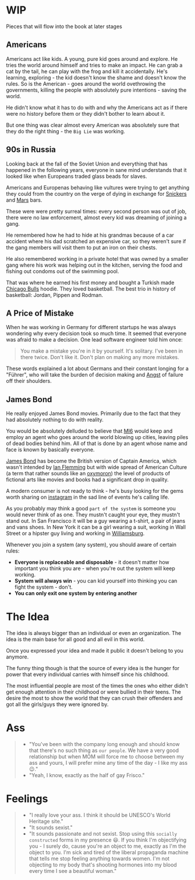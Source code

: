 # WIP
Pieces that will flow into the book at later stages

## Americans
Americans act like kids. A young, pure kid goes around and explore. He tries the world around himself and tries to make an impact. He can grab a cat by the tail, he can play with the frog and kill it accidentally. He's learning, exploring - the kid doesn't know the shame and doesn't know the rules.
So is the American - goes around the world ovethrowing the governments, killing the people with absolutely pure intentions - saving the world.

He didn't know what it has to do with and why the Americans act as if there were no history before them or they didn't bother to learn about it.

But one thing was clear almost every American was absolutely sure that they do the right thing - the `Big Lie` was working.

## 90s in Russia
Looking back at the fall of the Soviet Union and everything that has happened
in the following years, everyone in sane mind understands that it looked like
when Europeans traded glass beads for slaves.

Americans and Europenas behaving like vultures were trying to get anything they
could from the country on the verge of dying in exchange for [Snickers](https://en.wikipedia.org/wiki/Snickers)
and [Mars](https://en.wikipedia.org/wiki/Mars_(chocolate_bar)) bars.

These were were pretty surreal times: every second person was out of job, there
were no law enforcement, almost every kid was dreaming of joining a gang.

He remembered how he had to hide at his grandmas because of a car accident
where his dad scratched an expensive car, so they weren't sure if the gang
members will visit them to put an iron on their chests.

He also remembered working in a private hotel that was owned by a smaller gang
where his work was helping out in the kitchen, serving the food and fishing out
condoms out of the swimming pool.

That was where he earned his first money and bought a Turkish made [Chicago
Bulls](https://www.nba.com/bulls/) hoodie. They loved basketball. The best trio
in history of basketball: Jordan, Pippen and Rodman.

## A Price of Mistake
When he was working in Germany for different startups he was always wondering
why every decision took so much time. It seemed that everyone was afraid to
make a decision.
One lead software engineer told him once:
> You make a mistake you're in it by yourself. It's solitary. I've been in there twice. Don't like it. Don't plan on making any more mistakes.

These words explained a lot about Germans and their constant longing for
a "Führer", who will take the burden of decision making and [Angst](https://en.wikipedia.org/wiki/Angst) of
failure off their shoulders.

## James Bond
He really enjoyed James Bond movies. Primarily due to the fact that they had
absolutely nothing to do with reality.

You would be absolutely delluded to believe that
[MI6](https://en.wikipedia.org/wiki/Secret_Intelligence_Service) would keep and
employ an agent who goes around the world blowing up cities, leaving piles of
dead bodies behind him. All of that is done by an agent whose name and face is
known by basically everyone.

[James Bond](https://en.wikipedia.org/wiki/James_Bond) has become the British version of Captain America, which wasn't intended by [Ian Flemming](https://en.wikipedia.org/wiki/Ian_Fleming) but with wide spread of American Culture (a term that rather sounds like an [oxymoron](https://en.wikipedia.org/wiki/Oxymoron)) the level of products of fictional arts like movies and books had a significant drop in quality.

A modern consumer is not ready to think - he's busy looking for the gems worth
sharing on [instagram](https://instagram.com) in the sad line of events he's calling life.

As you probably may think a good `part of the system` is someone you would never think of as
one. They mustn't caught your eye, they mustn't stand out. In San Francisco it
will be a guy wearing a t-shirt, a pair of jeans and vans shoes. In New York it
can be a girl wearing a suit, working in Wall Street or a hipster guy living
and working in [Williamsburg](https://en.wikipedia.org/wiki/Williamsburg,_Brooklyn).

Whenever you join a system (any system), you should aware of certain rules:
- **Everyone is replaceable and disposable** - it doesn't matter how important
  you think you are - when you're out the system will keep working.
- **System will always win** - you can kid yourself into thinking you can fight
  the system - don't.
- **You can only exit one system by entering another**

# The Idea
The idea is always bigger than an individual or even an organization. The idea
is the main base for all good and all evil in this world.

Once you expressed your idea and made it public it doesn't belong to you
anymore.

The funny thing though is that the source of every idea is the hunger for power
that every individual carries with himself since his childhood.

The most influential people are most of the times the ones who either didn't
get enough attention in their childhood or were bullied in their teens. The
desire the most to show the world that they can crush their offenders and got
all the girls/guys they were ignored by.

# Ass
> - "You've been with the company long enough and should know that there's no such
thing as `our people`. We have a very good relationship but when MOM will force
me to choose between my ass and yours, I will prefer mine any time of the day - I like my ass 😉."
> - "Yeah, I know, exactly as the half of gay Frisco."

# Feelings
> - "I really love your ass. I think it should be UNESCO's World Heritage
>   site."
> - "It sounds sexist."
> - "It sounds passionate and not sexist. Stop using this `socially
>   constructed` forms in my presence 😃. If you think I'm objectifying you - I surely do, cause you're an object to me, exactly as I'm the object to
>     you. I'm sick and tired of the liberal propaganda machine that tells me
>     stop feeling anything towards women. I'm not objecting to my body that's
>     shooting hormones into my blood every time I see a beautiful woman."
